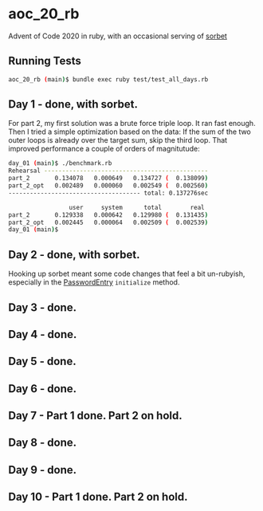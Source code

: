 # aoc_20_rb

Advent of Code 2020 in ruby, with an occasional serving of [sorbet](https://sorbet.org/)

## Running Tests

```bash
aoc_20_rb (main)$ bundle exec ruby test/test_all_days.rb
```

## Day 1 - done, with sorbet.

For part 2, my first solution was a brute force triple loop. It ran fast enough. Then I tried a simple optimization based on the data: If the sum of the two outer loops is already over the target sum, skip the third loop. That improved performance a couple of orders of magnitutude:

```bash
day_01 (main)$ ./benchmark.rb
Rehearsal ----------------------------------------------
part_2       0.134078   0.000649   0.134727 (  0.138099)
part_2_opt   0.002489   0.000060   0.002549 (  0.002560)
------------------------------------- total: 0.137276sec

                 user     system      total        real
part_2       0.129338   0.000642   0.129980 (  0.131435)
part_2_opt   0.002445   0.000064   0.002509 (  0.002539)
day_01 (main)$
```

## Day 2 - done, with sorbet.

Hooking up sorbet meant some code changes that feel a bit un-rubyish, especially in the [PasswordEntry](https://github.com/bfollek/aoc_20_rb/blob/main/day_02/password_entry.rb) `initialize` method.

## Day 3 - done.

## Day 4 - done.

## Day 5 - done.

## Day 6 - done.

## Day 7 - Part 1 done. Part 2 on hold.

## Day 8 - done.

## Day 9 - done.

## Day 10 - Part 1 done. Part 2 on hold.
